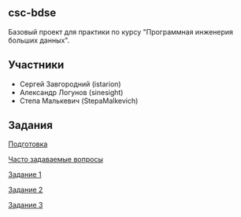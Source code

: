 ## csc-bdse
Базовый проект для практики по курсу "Программная инженерия больших данных".

## Участники

* Сергей Завгородний (istarion)
* Александр Логунов (sinesight)
* Степа Малькевич (StepaMalkevich)

## Задания
[Подготовка](INSTALL.md)

[Часто задаваемые вопросы](FAQ.md)

[Задание 1](TASK1.md)

[Задание 2](TASK2.md)

[Задание 3](TASK3.md)

